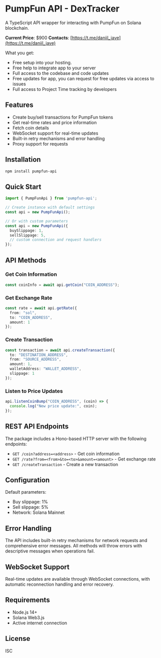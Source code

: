 # PumpFun API - DexTracker

A TypeScript API wrapper for interacting with PumpFun on Solana blockchain.

**Current Price**: $900
**Contacts**: [https://t.me/daniil_jave](https://t.me/daniil_jave)

What you get:

- Free setup into your hosting.
- Free help to integrate app to your server
- Full access to the codebase and code updates
- Free updates for app, you can request for free updates via access to issues
- Full access to Project Time tracking by developers

## Features

- Create buy/sell transactions for PumpFun tokens
- Get real-time rates and price information
- Fetch coin details
- WebSocket support for real-time updates
- Built-in retry mechanisms and error handling
- Proxy support for requests

## Installation

```bash
npm install pumpfun-api
```

## Quick Start

```typescript
import { PumpFunApi } from 'pumpfun-api';

// Create instance with default settings
const api = new PumpFunApi();

// Or with custom parameters
const api = new PumpFunApi({
  buySlippage: 1,
  sellSlippage: 5,
  // custom connection and request handlers
});
```

## API Methods

### Get Coin Information

```typescript
const coinInfo = await api.getCoin("COIN_ADDRESS");
```

### Get Exchange Rate

```typescript
const rate = await api.getRate({
  from: "sol",
  to: "COIN_ADDRESS",
  amount: 1
});
```

### Create Transaction

```typescript
const transaction = await api.createTransaction({
  to: "DESTINATION_ADDRESS",
  from: "SOURCE_ADDRESS",
  amount: 1,
  walletAddress: "WALLET_ADDRESS",
  slippage: 1
});
```

### Listen to Price Updates

```typescript
api.listenCoinBump("COIN_ADDRESS", (coin) => {
  console.log("New price update:", coin);
});
```

## REST API Endpoints

The package includes a Hono-based HTTP server with the following endpoints:

- `GET /coin?address=<address>` - Get coin information
- `GET /rate?from=<from>&to=<to>&amount=<amount>` - Get exchange rate
- `GET /createTransaction` - Create a new transaction

## Configuration

Default parameters:
- Buy slippage: 1%
- Sell slippage: 5%
- Network: Solana Mainnet

## Error Handling

The API includes built-in retry mechanisms for network requests and comprehensive error messages. All methods will throw errors with descriptive messages when operations fail.

## WebSocket Support

Real-time updates are available through WebSocket connections, with automatic reconnection handling and error recovery.

## Requirements

- Node.js 14+
- Solana Web3.js
- Active internet connection

## License

ISC
